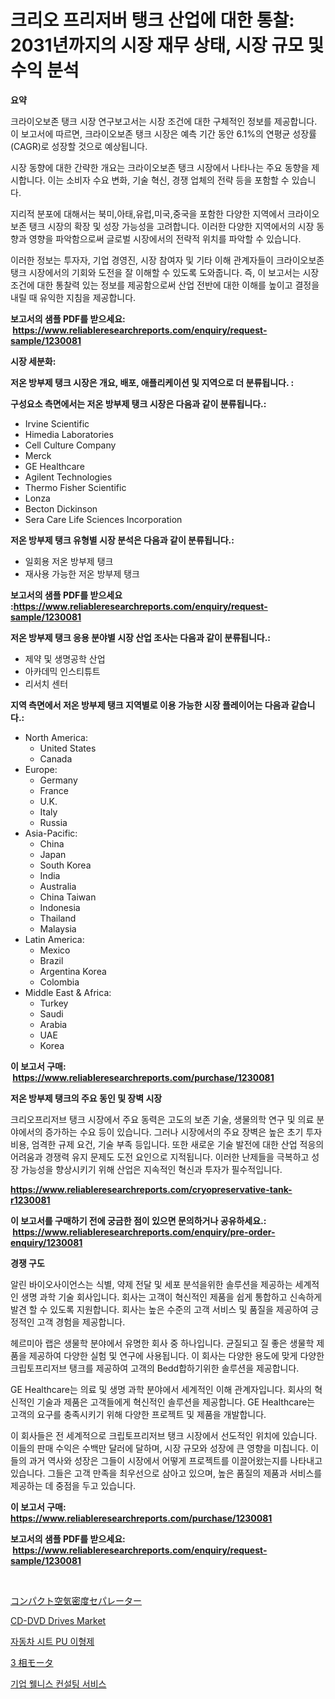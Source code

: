 <p><h1>크리오 프리저버 탱크 산업에 대한 통찰: 2031년까지의 시장 재무 상태, 시장 규모 및 수익 분석</h1></p><p><strong>요약</strong></p>
<p><p>크라이오보존 탱크 시장 연구보고서는 시장 조건에 대한 구체적인 정보를 제공합니다. 이 보고서에 따르면, 크라이오보존 탱크 시장은 예측 기간 동안 6.1%의 연평균 성장률(CAGR)로 성장할 것으로 예상됩니다.</p><p>시장 동향에 대한 간략한 개요는 크라이오보존 탱크 시장에서 나타나는 주요 동향을 제시합니다. 이는 소비자 수요 변화, 기술 혁신, 경쟁 업체의 전략 등을 포함할 수 있습니다.</p><p>지리적 분포에 대해서는 북미,아태,유럽,미국,중국을 포함한 다양한 지역에서 크라이오보존 탱크 시장의 확장 및 성장 가능성을 고려합니다. 이러한 다양한 지역에서의 시장 동향과 영향을 파악함으로써 글로벌 시장에서의 전략적 위치를 파악할 수 있습니다.</p><p>이러한 정보는 투자자, 기업 경영진, 시장 참여자 및 기타 이해 관계자들이 크라이오보존 탱크 시장에서의 기회와 도전을 잘 이해할 수 있도록 도와줍니다. 즉, 이 보고서는 시장 조건에 대한 통찰력 있는 정보를 제공함으로써 산업 전반에 대한 이해를 높이고 결정을 내릴 때 유익한 지침을 제공합니다.</p></p>
<p><strong>보고서의 샘플 PDF를 받으세요: &nbsp;<a href="https://www.reliableresearchreports.com/enquiry/request-sample/1230081">https://www.reliableresearchreports.com/enquiry/request-sample/1230081</a></strong></p>
<p><strong>시장 세분화:</strong></p>
<p><strong> 저온 방부제 탱크 시장은 개요, 배포, 애플리케이션 및 지역으로 더 분류됩니다. :</strong></p>
<p><strong>구성요소 측면에서는 저온 방부제 탱크 시장은 다음과 같이 분류됩니다.:</strong></p>
<p><ul><li>Irvine Scientific</li><li>Himedia Laboratories</li><li>Cell Culture Company</li><li>Merck</li><li>GE Healthcare</li><li>Agilent Technologies</li><li>Thermo Fisher Scientific</li><li>Lonza</li><li>Becton Dickinson</li><li>Sera Care Life Sciences Incorporation</li></ul></p>
<p><strong> 저온 방부제 탱크 유형별 시장 분석은 다음과 같이 분류됩니다.:</strong></p>
<p><ul><li>일회용 저온 방부제 탱크</li><li>재사용 가능한 저온 방부제 탱크</li></ul></p>
<p><strong>보고서의 샘플 PDF를 받으세요 :<a href="https://www.reliableresearchreports.com/enquiry/request-sample/1230081">https://www.reliableresearchreports.com/enquiry/request-sample/1230081</a></strong></p>
<p><strong> 저온 방부제 탱크 응용 분야별 시장 산업 조사는 다음과 같이 분류됩니다.:</strong></p>
<p><ul><li>제약 및 생명공학 산업</li><li>아카데믹 인스티튜트</li><li>리서치 센터</li></ul></p>
<p><strong>지역 측면에서 저온 방부제 탱크 지역별로 이용 가능한 시장 플레이어는 다음과 같습니다.:</strong></p>
<p><ul>
    <li>
        North America:
        <ul>
            <li>United States</li>
            <li>Canada</li>
        </ul>
    </li>
    <li>
        Europe:
        <ul>
            <li>Germany</li>
            <li>France</li>
            <li>U.K.</li>
            <li>Italy</li>
            <li>Russia</li>
        </ul>
    </li>
    <li>
        Asia-Pacific:
        <ul>
            <li>China</li>
            <li>Japan</li>
            <li>South Korea</li>
            <li>India</li>
            <li>Australia</li>
            <li>China Taiwan</li>
            <li>Indonesia</li>
            <li>Thailand</li>
            <li>Malaysia</li>
        </ul>
    </li>
    <li>
        Latin America:
        <ul>
            <li>Mexico</li>
            <li>Brazil</li>
            <li>Argentina Korea</li>
            <li>Colombia</li>
        </ul>
    </li>
    <li>
        Middle East & Africa:
        <ul>
            <li>Turkey</li>
            <li>Saudi</li>
            <li>Arabia</li>
            <li>UAE</li>
            <li>Korea</li>
        </ul>
    </li>
    </ul></p>
<p><strong>이 보고서 구매: &nbsp;<a href="https://www.reliableresearchreports.com/purchase/1230081">https://www.reliableresearchreports.com/purchase/1230081</a></strong></p>
<p><strong>저온 방부제 탱크의 주요 동인 및 장벽 시장</strong></p>
<p><p>크리오프리저브 탱크 시장에서 주요 동력은 고도의 보존 기술, 생물의학 연구 및 의료 분야에서의 증가하는 수요 등이 있습니다. 그러나 시장에서의 주요 장벽은 높은 초기 투자 비용, 엄격한 규제 요건, 기술 부족 등입니다. 또한 새로운 기술 발전에 대한 산업 적응의 어려움과 경쟁력 유지 문제도 도전 요인으로 지적됩니다. 이러한 난제들을 극복하고 성장 가능성을 향상시키기 위해 산업은 지속적인 혁신과 투자가 필수적입니다.</p></p>
<p><strong><a href="https://www.reliableresearchreports.com/cryopreservative-tank-r1230081">https://www.reliableresearchreports.com/cryopreservative-tank-r1230081</a></strong></p>
<p><strong>이 보고서를 구매하기 전에 궁금한 점이 있으면 문의하거나 공유하세요.: &nbsp;<a href="https://www.reliableresearchreports.com/enquiry/pre-order-enquiry/1230081">https://www.reliableresearchreports.com/enquiry/pre-order-enquiry/1230081</a></strong></p>
<p><strong>경쟁 구도</strong></p>
<p><p>알린 바이오사이언스는 식별, 약제 전달 및 세포 분석을위한 솔루션을 제공하는 세계적인 생명 과학 기술 회사입니다. 회사는 고객이 혁신적인 제품을 쉽게 통합하고 신속하게 발견 할 수 있도록 지원합니다. 회사는 높은 수준의 고객 서비스 및 품질을 제공하여 긍정적인 고객 경험을 제공합니다.</p><p>헤르미아 랩은 생물학 분야에서 유명한 회사 중 하나입니다. 균질되고 질 좋은 생물학 제품을 제공하여 다양한 실험 및 연구에 사용됩니다. 이 회사는 다양한 용도에 맞게 다양한 크립토프리저브 탱크를 제공하여 고객의 Bedd합하기위한 솔루션을 제공합니다.</p><p>GE Healthcare는 의료 및 생명 과학 분야에서 세계적인 이해 관계자입니다. 회사의 혁신적인 기술과 제품은 고객들에게 혁신적인 솔루션을 제공합니다. GE Healthcare는 고객의 요구를 충족시키기 위해 다양한 프로젝트 및 제품을 개발합니다.</p><p>이 회사들은 전 세계적으로 크립토프리저브 탱크 시장에서 선도적인 위치에 있습니다. 이들의 판매 수익은 수백만 달러에 달하며, 시장 규모와 성장에 큰 영향을 미칩니다. 이들의 과거 역사와 성장은 그들이 시장에서 어떻게 프로젝트를 이끌어왔는지를 나타내고 있습니다. 그들은 고객 만족을 최우선으로 삼아고 있으며, 높은 품질의 제품과 서비스를 제공하는 데 중점을 두고 있습니다.</p></p>
<p><strong>이 보고서 구매: &nbsp; <a href="https://www.reliableresearchreports.com/purchase/1230081">https://www.reliableresearchreports.com/purchase/1230081</a></strong></p>
<p><strong>보고서의 샘플 PDF를 받으세요: &nbsp;<a href="https://www.reliableresearchreports.com/enquiry/request-sample/1230081">https://www.reliableresearchreports.com/enquiry/request-sample/1230081</a></strong><strong></strong></p>
<p>&nbsp;</p>
<p><p><a href="https://github.com/DanykaKilback/Market-Research-Report-List-1/blob/main/1893895104260.md">コンパクト空気密度セパレーター</a></p><p><a href="https://issuu.com/reportprime-2/docs/cd-dvd-drives-market-size-2030.pptx">CD-DVD Drives Market</a></p><p><a href="https://github.com/plelbej847484502/Market-Research-Report-List-2/blob/main/411403597742.md">자동차 시트 PU 이형제</a></p><p><a href="https://github.com/mohamedbakry57/Market-Research-Report-List-4/blob/main/1029468104261.md">3 相モータ</a></p><p><a href="https://medium.com/@howaoole34545/%EA%B8%B0%EC%97%85-%EC%9B%B0%EB%8B%88%EC%8A%A4-%EC%BB%A8%EC%84%A4%ED%8C%85-%EC%84%9C%EB%B9%84%EC%8A%A4-%EC%8B%9C%EC%9E%A5-%EC%A0%90%EC%9C%A0%EC%9C%A8-%EB%B3%80%ED%99%94-%EB%B0%8F-%EC%8B%9C%EC%9E%A5-%EC%84%B1%EC%9E%A5-%ED%8A%B8%EB%A0%8C%EB%93%9C-2024-2031-66f050e8f81b">기업 웰니스 컨설팅 서비스</a></p></p>